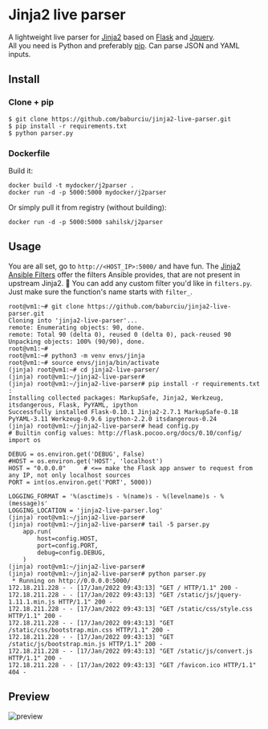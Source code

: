 # Jinja2 live parser

A lightweight live parser for [Jinja2](http://jinja.pocoo.org/docs/dev/) based on [Flask](http://flask.pocoo.org/) and [Jquery](http://jquery.com/).  
All you need is Python and preferably [pip](https://pypi.python.org/pypi/pip). Can parse JSON and YAML inputs.

## Install

### Clone + pip

    $ git clone https://github.com/baburciu/jinja2-live-parser.git
    $ pip install -r requirements.txt
    $ python parser.py

### Dockerfile

Build it:

    docker build -t mydocker/j2parser .
    docker run -d -p 5000:5000 mydocker/j2parser

Or simply pull it from registry (without building):

    docker run -d -p 5000:5000 sahilsk/j2parser


## Usage

You are all set, go to `http://<HOST_IP>:5000/` and have fun. The [Jinja2 Ansible Filters](https://pypi.org/project/jinja2-ansible-filters/) offer the filters Ansible provides, that are not present in upstream Jinja2. :deciduous_tree:
You can add any custom filter you'd like in `filters.py`.  Just make sure the function's name starts with `filter_`.

```shell
root@vm1:~# git clone https://github.com/baburciu/jinja2-live-parser.git
Cloning into 'jinja2-live-parser'...
remote: Enumerating objects: 90, done.
remote: Total 90 (delta 0), reused 0 (delta 0), pack-reused 90
Unpacking objects: 100% (90/90), done.
root@vm1:~#
root@vm1:~# python3 -m venv envs/jinja
root@vm1:~# source envs/jinja/bin/activate
(jinja) root@vm1:~# cd jinja2-live-parser/
(jinja) root@vm1:~/jinja2-live-parser#
(jinja) root@vm1:~/jinja2-live-parser# pip install -r requirements.txt
:
Installing collected packages: MarkupSafe, Jinja2, Werkzeug, itsdangerous, Flask, PyYAML, ipython
Successfully installed Flask-0.10.1 Jinja2-2.7.1 MarkupSafe-0.18 PyYAML-3.11 Werkzeug-0.9.6 ipython-2.2.0 itsdangerous-0.24
(jinja) root@vm1:~/jinja2-live-parser# head config.py
# Builtin config values: http://flask.pocoo.org/docs/0.10/config/
import os

DEBUG = os.environ.get('DEBUG', False)
#HOST = os.environ.get('HOST', 'localhost')
HOST = "0.0.0.0"     # <== make the Flask app answer to request from any IP, not only localhost sources
PORT = int(os.environ.get('PORT', 5000))

LOGGING_FORMAT = '%(asctime)s - %(name)s - %(levelname)s - %(message)s'
LOGGING_LOCATION = 'jinja2-live-parser.log'
(jinja) root@vm1:~/jinja2-live-parser#
(jinja) root@vm1:~/jinja2-live-parser# tail -5 parser.py
    app.run(
        host=config.HOST,
        port=config.PORT,
        debug=config.DEBUG,
    )
(jinja) root@vm1:~/jinja2-live-parser#
(jinja) root@vm1:~/jinja2-live-parser# python parser.py
 * Running on http://0.0.0.0:5000/
172.18.211.228 - - [17/Jan/2022 09:43:13] "GET / HTTP/1.1" 200 -
172.18.211.228 - - [17/Jan/2022 09:43:13] "GET /static/js/jquery-1.11.1.min.js HTTP/1.1" 200 -
172.18.211.228 - - [17/Jan/2022 09:43:13] "GET /static/css/style.css HTTP/1.1" 200 -
172.18.211.228 - - [17/Jan/2022 09:43:13] "GET /static/css/bootstrap.min.css HTTP/1.1" 200 -
172.18.211.228 - - [17/Jan/2022 09:43:13] "GET /static/js/bootstrap.min.js HTTP/1.1" 200 -
172.18.211.228 - - [17/Jan/2022 09:43:13] "GET /static/js/convert.js HTTP/1.1" 200 -
172.18.211.228 - - [17/Jan/2022 09:43:13] "GET /favicon.ico HTTP/1.1" 404 -
```

## Preview

![preview](http://i.imgur.com/T65xjAf.png)

